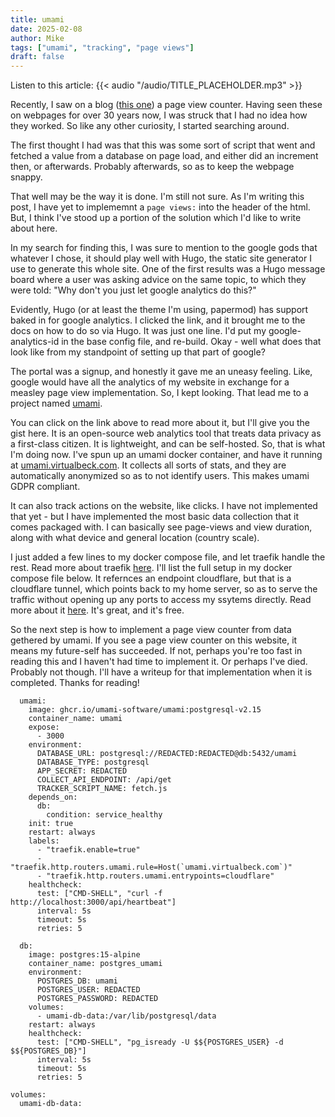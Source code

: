 ```yaml
---
title: umami
date: 2025-02-08
author: Mike
tags: ["umami", "tracking", "page views"]
draft: false
---
```


Listen to this article:
{{< audio "/audio/TITLE_PLACEHOLDER.mp3" >}}<br>

Recently, I saw on a blog ([this one](https://garry.net/posts)) a page view counter. Having seen these on webpages for over 30 years now, I was struck that I had no idea how they worked. So like any other curiosity, I started searching around.

The first thought I had was that this was some sort of script that went and fetched a value from a database on page load, and either did an increment then, or afterwards. Probably afterwards, so as to keep the webpage snappy.

That well may be the way it is done. I'm still not sure. As I'm writing this post, I have yet to implememnt a `page views:` into the header of the html. But, I think I've stood up a portion of the solution which I'd like to write about here.

In my search for finding this, I was sure to mention to the google gods that whatever I chose, it should play well with Hugo, the static site generator I use to generate this whole site. One of the first results was a Hugo message board where a user was asking advice on the same topic, to which they were told: "Why don't you just let google analytics do this?"

Evidently, Hugo (or at least the theme I'm using, papermod) has support baked in for google analytics. I clicked the link, and it brought me to the docs on how to do so via Hugo. It was just one line. I'd put my google-analytics-id in the base config file, and re-build. Okay - well what does that look like from my standpoint of setting up that part of google?

The portal was a signup, and honestly it gave me an uneasy feeling. Like, google would have all the analytics of my website in exchange for a measley page view implementation. So, I kept looking. That lead me to a project named [umami](https://umami.is).

You can click on the link above to read more about it, but I'll give you the gist here. It is an open-source web analytics tool that treats data privacy as a first-class citizen. It is lightweight, and can be self-hosted. So, that is what I'm doing now. I've spun up an umami docker container, and have it running at [umami.virtualbeck.com](https://umami.virtualbeck.com). It collects all sorts of stats, and they are automatically anonymized so as to not identify users. This makes umami GDPR compliant.

It can also track actions on the website, like clicks. I have not implemented that yet - but I have implemented the most basic data collection that it comes packaged with. I can basically see page-views and view duration, along with what device and general location (country scale).

I just added a few lines to my docker compose file, and let traefik handle the rest. Read more about traefik [here](../traefik). I'll list the full setup in my docker compose file below. It refernces an endpoint cloudflare, but that is a cloudflare tunnel, which points back to my home server, so as to serve the traffic without opening up any ports to access my ssytems directly. Read more about it [here](https://developers.cloudflare.com/cloudflare-one/connections/connect-networks/). It's great, and it's free.

So the next step is how to implement a page view counter from data gethered by umami. If you see a page view counter on this website, it means my future-self has succeeded. If not, perhaps you're too fast in reading this and I haven't had time to implement it. Or perhaps I've died. Probably not though. I'll have a writeup for that implementation when it is completed. Thanks for reading!

```
  umami:
    image: ghcr.io/umami-software/umami:postgresql-v2.15
    container_name: umami
    expose:
      - 3000
    environment:
      DATABASE_URL: postgresql://REDACTED:REDACTED@db:5432/umami
      DATABASE_TYPE: postgresql
      APP_SECRET: REDACTED
      COLLECT_API_ENDPOINT: /api/get
      TRACKER_SCRIPT_NAME: fetch.js
    depends_on:
      db:
        condition: service_healthy
    init: true
    restart: always
    labels:
      - "traefik.enable=true"
      - "traefik.http.routers.umami.rule=Host(`umami.virtualbeck.com`)"
      - "traefik.http.routers.umami.entrypoints=cloudflare"
    healthcheck:
      test: ["CMD-SHELL", "curl -f http://localhost:3000/api/heartbeat"]
      interval: 5s
      timeout: 5s
      retries: 5

  db:
    image: postgres:15-alpine
    container_name: postgres_umami
    environment:
      POSTGRES_DB: umami
      POSTGRES_USER: REDACTED
      POSTGRES_PASSWORD: REDACTED
    volumes:
      - umami-db-data:/var/lib/postgresql/data
    restart: always
    healthcheck:
      test: ["CMD-SHELL", "pg_isready -U $${POSTGRES_USER} -d $${POSTGRES_DB}"]
      interval: 5s
      timeout: 5s
      retries: 5

volumes:
  umami-db-data:
```
